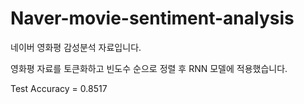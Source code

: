 # Naver-movie-sentiment-analysis

네이버 영화평 감성분석 자료입니다.

영화평 자료를 토큰화하고 빈도수 순으로 정렬 후 RNN 모델에 적용했습니다.

Test Accuracy = 0.8517
